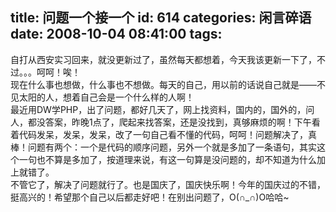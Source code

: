 title: 问题一个接一个
id: 614
categories: 闲言碎语
date: 2008-10-04 08:41:00
tags:
---

自打从西安实习回来，就没更新过了，虽然每天都想着，今天我该更新一下了，不过。。。呵呵！唉！
</br>现在什么事也想做，什么事也不想做。每天的自己，用以前的话说自己就是——不见太阳的人，想着自己会是一个什么样的人啊！
</br>最近用DW学PHP，出了问题，都好几天了，网上找资料，国内的，国外的，问人，都没答案，昨晚1点了，爬起来找答案，还是没找到，真够麻烦的啊！下午看着代码发呆，发呆，发呆，改了一句自己看不懂的代码，呵呵！问题解决了，真棒！问题有两个：一个是代码的顺序问题，另外一个就是多加了一条语句，其实这个一句也不算是多加了，按道理来说，有这一句算是没问题的，却不知道为什么加上就错了。
</br>不管它了，解决了问题就行了。也是国庆了，国庆快乐啊！今年的国庆过的不错，挺高兴的！希望那个自己以后都走好吧！在别出问题了，O(∩_∩)O哈哈~
